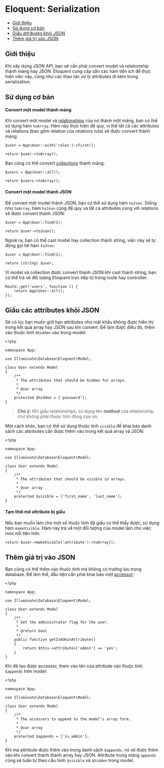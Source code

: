 # Eloquent: Serialization

- [Giới thiệu](#introduction)
- [Sử dụng cơ bản](#basic-usage)
- [Giấu attributes khỏi JSON](#hiding-attributes-from-json)
- [Thêm giá trị vào JSON](#appending-values-to-json)

<a name="introduction"></a>
## Giới thiệu

Khi xây dựng JSON API, bạn sẽ cần phải convert model và relationship thành mảng hay JSON. Eloquent cung cấp sẵn các hàm tiện ích để thực hiện việc này, cũng như các thao tác xử lý attributes đi kèm trong serialization.

<a name="basic-usage"></a>
## Sử dụng cơ bản

#### Convert một model thành mảng

Khi convert một model và [relationships](https://laravel.com/docs/master/eloquent-relationships) của nó thành một mảng, bạn có thể sử dụng hàm `toArray`. Hàm này thực hiện đệ quy, vì thế tất cả các attributes và relations (bao gồm relation của relations nữa) sẽ được convert thành mảng:

    $user = App\User::with('roles')->first();

    return $user->toArray();

Bạn cũng có thể convert [collections](https://laravel.com/docs/master/eloquent-collections) thành mảng:

    $users = App\User::all();

    return $users->toArray();

#### Convert một model thành JSON

Để convert một model thành JSON, bạn có thể sử dụng hàm `toJson`. Giống như `toArray`, hàm `toJson` cũng đệ quy và tất cả attributes cùng với relations sẽ được convert thành JSON:

    $user = App\User::find(1);

    return $user->toJson();

Ngoài ra, bạn có thể cast model hay collection thành string, việc này sẽ tự động gọi tới hàm `toJson`:

    $user = App\User::find(1);

    return (string) $user;

Vì model và collection được convert thành JSON khi cast thành string, bạn có thể trả về đối tượng Eloquent trực tiếp từ trong route hay controller:

    Route::get('users', function () {
        return App\User::all();
    });

<a name="hiding-attributes-from-json"></a>
## Giấu các attributes khỏi JSON

Sẽ có lúc bạn muốn giới hạn attributes như mật khẩu không được hiển thị trong kết quả array hay JSON sau khi convert. Để làm được điều đó, thêm vào thuộc tính `$hidden` vào trong model:

    <?php

    namespace App;

    use Illuminate\Database\Eloquent\Model;

    class User extends Model
    {
        /**
         * The attributes that should be hidden for arrays.
         *
         * @var array
         */
        protected $hidden = ['password'];
    }

> **Chú ý:** Khi giấu relationships, sử dụng tên **method** của relationship, chứ không phải thuộc tính động của nó.

Một cách khác, bạn có thể sử dụng thuộc tính `visible` để khai báo danh sách các attributes cần được thêm vào trong kết quả array và JSON:

    <?php

    namespace App;

    use Illuminate\Database\Eloquent\Model;

    class User extends Model
    {
        /**
         * The attributes that should be visible in arrays.
         *
         * @var array
         */
        protected $visible = ['first_name', 'last_name'];
    }

#### Tạm thời mở attribute bị giấu

Nếu bạn muốn làm cho một số thuộc tính đã giấu có thể thấy được, sử dụng hàm `makeVisible`. Hàm này trả về một đối tượng của model làm cho việc móc nối tiện hơn:

    return $user->makeVisible('attribute')->toArray();

<a name="appending-values-to-json"></a>
## Thêm giá trị vào JSON

Bạn cũng có thể thêm vào thuộc tính mà không có trường lưu trong database. Để làm thế, đầu tiện cần phải khai báo một [accessor](https://laravel.com/docs/master/eloquent-mutators):

    <?php

    namespace App;

    use Illuminate\Database\Eloquent\Model;

    class User extends Model
    {
        /**
         * Get the administrator flag for the user.
         *
         * @return bool
         */
        public function getIsAdminAttribute()
        {
            return $this->attributes['admin'] == 'yes';
        }
    }

Khi đã tạo được accessor, them vào tên của attribute vào thuộc tính `$appends` trên model:

    <?php

    namespace App;

    use Illuminate\Database\Eloquent\Model;

    class User extends Model
    {
        /**
         * The accessors to append to the model's array form.
         *
         * @var array
         */
        protected $appends = ['is_admin'];
    }

Khi mà attribute được thêm vào trong danh sách `$appends`, nó sẽ được thêm vào khi convert thành thành array hay JSON. Attribute trong mảng `appends` cũng sẽ tuần tự theo cấu hình `$visible` và `$hidden` trong model.
